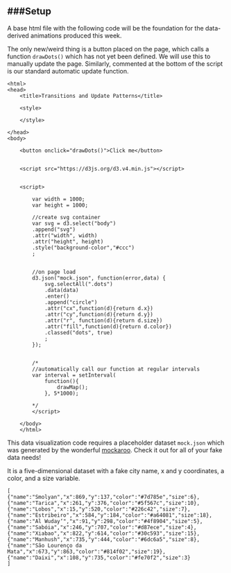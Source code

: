 ###Setup
---

A base html file with the following code will be the foundation for the data-derived animations produced this week.

The only new/weird thing is a button placed on the page, which calls a function `drawDots()` which has not yet been defined. We will use this to manually update the page. Similarly, commented at the bottom of the script is our standard automatic update function.


```
<html>
<head>
	<title>Transitions and Update Patterns</title>

	<style>

	</style>

</head>
<body>

	<button onclick="drawDots()">Click me</button>


	<script src="https://d3js.org/d3.v4.min.js"></script>


	<script>

		var width = 1000;
		var height = 1000;

		//create svg container
		var svg = d3.select("body")
		.append("svg")
		.attr("width", width)
		.attr("height", height)
		.style("background-color","#ccc")
		;


		//on page load
		d3.json("mock.json", function(error,data) {
			svg.selectAll(".dots")
			.data(data)
			.enter()
			.append("circle")
			.attr("cx",function(d){return d.x})
			.attr("cy",function(d){return d.y})
			.attr("r", function(d){return d.size})
			.attr("fill",function(d){return d.color})
			.classed("dots", true)
			;
		});


		/*
		//automatically call our function at regular intervals
		var interval = setInterval(
			function(){
				drawMap();
			}, 5*1000);

		*/
		</script>

	</body>
	</html>
```


This data visualization code requires a placeholder dataset `mock.json` which was generated by the wonderful [mockaroo](http://www.mockaroo.com). Check it out for all of your fake data needs!

It is a five-dimensional dataset with a fake city name, x and y coordinates, a color, and a size variable.

```
[
{"name":"Smolyan","x":869,"y":137,"color":"#7d785e","size":6},
{"name":"Tarica","x":261,"y":376,"color":"#5f567c","size":10},
{"name":"Lobos","x":15,"y":520,"color":"#226c42","size":7},
{"name":"Estribeiro","x":584,"y":184,"color":"#a64081","size":18},
{"name":"Al Wuday‘","x":91,"y":298,"color":"#4f8904","size":5},
{"name":"Sabóia","x":246,"y":707,"color":"#d87ece","size":4},
{"name":"Xiabao","x":822,"y":614,"color":"#30c593","size":15},
{"name":"Manhush","x":735,"y":444,"color":"#6dc6a5","size":8},
{"name":"São Lourenço da Mata","x":673,"y":863,"color":"#814f02","size":19},
{"name":"Daixi","x":108,"y":735,"color":"#fe70f2","size":3}
]
```
